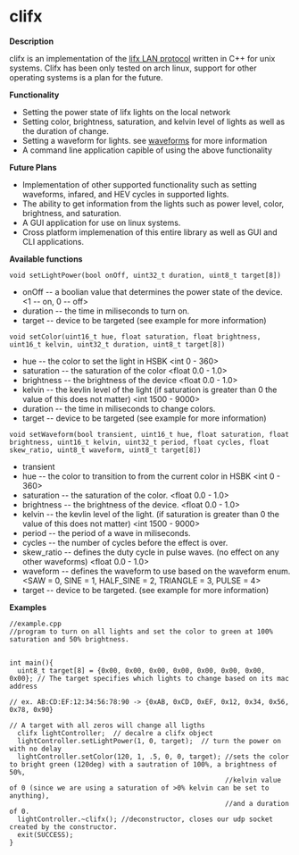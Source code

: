 # clifx

**Description**

clifx is an implementation of the [lifx LAN protocol](https://lan.developer.lifx.com/docs) written in C++ for unix systems. Clifx has been only tested on
arch linux, support for other operating systems is a plan for the future.

**Functionality**

- Setting the power state of lifx lights on the local network
- Setting color, brightness, saturation, and kelvin level of lights as well as the duration of change.
- Setting a waveform for lights. see [waveforms](https://lan.developer.lifx.com/docs/waveforms) for more information
- A command line application capible of using the above functionality

**Future Plans**

- Implementation of other supported functionality such as setting waveforms, infared, and HEV cycles in supported lights.
- The ability to get information from the lights such as power level, color, brightness, and saturation.
- A GUI application for use on linux systems.
- Cross platform implemenation of this entire library as well as GUI and CLI applications.

**Available functions**

`void setLightPower(bool onOff, uint32_t duration, uint8_t target[8])`
- onOff -- a boolian value that determines the power state of the device. <1 -- on, 0 -- off>
- duration -- the time in miliseconds to turn on.
- target -- device to be targeted (see example for more information)

`void setColor(uint16_t hue, float saturation, float brightness, uint16_t kelvin, uint32_t duration, uint8_t target[8])`
- hue -- the color to set the light in HSBK <int 0 - 360>
- saturation -- the saturation of the color <float 0.0 - 1.0>
- brightness -- the brightness of the device <float 0.0 - 1.0>
- kelvin -- the kevlin level of the light (if saturation is greater than 0 the value of this does not matter) <int 1500 - 9000>
- duration -- the time in miliseconds to change colors.
- target -- device to be targeted (see example for more information)

`void setWaveform(bool transient, uint16_t hue, float saturation, float brightness, uint16_t kelvin, uint32_t period, float cycles, float skew_ratio, uint8_t waveform, uint8_t target[8])`
- transient
- hue -- the color to transition to from the current color in HSBK <int 0 - 360>
- saturation -- the saturation of the color. <float 0.0 - 1.0>
- brightness -- the brightness of the device. <float 0.0 - 1.0>
- kelvin -- the kevlin level of the light. (if saturation is greater than 0 the value of this does not matter) <int 1500 - 9000>
- period -- the period of a wave in miliseconds.
- cycles -- the number of cycles before the effect is over.
- skew_ratio -- defines the duty cycle in pulse waves. (no effect on any other waveforms) <float 0.0 - 1.0>
- waveform -- defines the waveform to use based on the waveform enum. <SAW = 0, SINE = 1, HALF_SINE = 2, TRIANGLE = 3, PULSE = 4>
- target -- device to be targeted. (see example for more information)

**Examples**

```
//example.cpp
//program to turn on all lights and set the color to green at 100% saturation and 50% brightness.


int main(){
  uint8_t target[8] = {0x00, 0x00, 0x00, 0x00, 0x00, 0x00, 0x00, 0x00}; // The target specifies which lights to change based on its mac address
                                                                       // ex. AB:CD:EF:12:34:56:78:90 -> {0xAB, 0xCD, 0xEF, 0x12, 0x34, 0x56, 0x78, 0x90}
                                                                        // A target with all zeros will change all ligths
  clifx lightController;  // decalre a clifx object
  lightController.setLightPower(1, 0, target);  // turn the power on with no delay
  lightController.setColor(120, 1, .5, 0, 0, target); //sets the color to bright green (120deg) with a sautration of 100%, a brightness of 50%,
                                                      //kelvin value of 0 (since we are using a saturation of >0% kelvin can be set to anything),
                                                      //and a duration of 0.
  lightController.~clifx(); //deconstructor, closes our udp socket created by the constructor.
  exit(SUCCESS);
}
```
